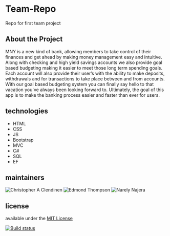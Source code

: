 # Team-Repo
Repo for first team project

## About the Project
MNY is a new kind of bank, allowing members to take control of their finances and get ahead by making money management easy and intuitive.
Along with checking and high yield savings accounts we also provide goal based budgeting making it easier to meet those long term spending goals.
Each account will also provide their user’s with the ability to make deposits, withdrawals and for transactions to take place between and from accounts.
With our goal based budgeting system you can finally say hello to that vacation you've always been looking forward to.
Ultimately, the goal of this app is to make the banking process easier and faster than ever for users.


## technologies

+ HTML
+ CSS
+ JS
+ Bootstrap
+ MVC
+ C#
+ SQL
+ EF

## maintainers

![Christopher A Clendinen](https://avatars1.githubusercontent.com/u/45204662?s=64&v=4)
![Edmond Thompson](https://avatars2.githubusercontent.com/u/8095689?s=64&v=4)
![Narely Najera](https://avatars0.githubusercontent.com/u/44989081?s=64&v=4)


## license

available under the [MIT License](https://github.com/ChrisAClen/Team-Repo/blob/master/LICENSE)


[![Build status](https://dev.azure.com/chrisaclendinen/devops-today/_apis/build/status/devops-today-CI%20(1))](https://dev.azure.com/chrisaclendinen/devops-today/_build/latest?definitionId=11)
